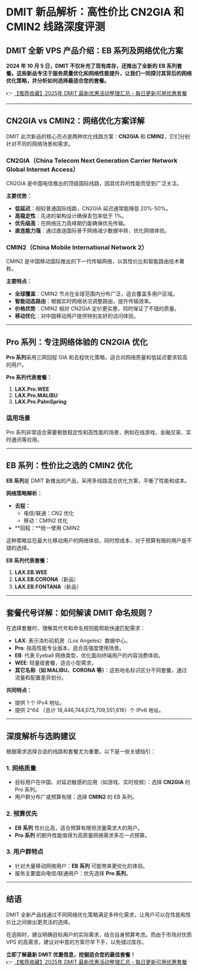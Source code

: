 # DMIT 新品解析：高性价比 CN2GIA 和 CMIN2 线路深度评测

## DMIT 全新 VPS 产品介绍：EB 系列及网络优化方案

**2024 年 10 月 5 日，DMIT 不仅补充了现有库存，还推出了全新的 EB 系列套餐。这些新品专注于服务质量优化和网络性能提升，让我们一同探讨其背后的网络优化策略，并分析如何选择最适合您的套餐。**

👉 [【推荐收藏】2025年 DMIT 最新优惠活动整理汇总 - 每日更新可用优惠套餐](https://bit.ly/dmit_coupon)

---

## CN2GIA vs CMIN2：网络优化方案详解

DMIT 此次新品的核心亮点是两种优化线路方案：**CN2GIA** 和 **CMIN2**，它们分别针对不同的网络场景和需求。

### CN2GIA（China Telecom Next Generation Carrier Network Global Internet Access）

CN2GIA 是中国电信推出的顶级国际线路，因其优异的性能而受到广泛关注。

**主要优势：**

- **低延迟**：相较普通国际线路，CN2GIA 延迟通常能降低 20%-50%。
- **高稳定性**：先进的架构设计确保丢包率低于 1%。
- **优先级高**：在网络压力高峰期仍能确保优先传输。
- **直连能力强**：通过直连国际骨干网络减少数据中转，优化网络体验。

### CMIN2（China Mobile International Network 2）

CMIN2 是中国移动国际推出的下一代传输网络，以其性价比和智能路由技术著称。

**主要特点：**

- **全球覆盖**：CMIN2 节点在全球范围内分布广泛，适合覆盖多用户区域。
- **智能动态路由**：根据实时网络状况调整路由，提升传输效率。
- **价格优势**：CMIN2 相对 CN2GIA 定价更实惠，同时保证了不错的质量。
- **移动优化**：对中国移动用户提供特别友好的访问体验。

---

## Pro 系列：专注网络体验的 CN2GIA 优化

**Pro 系列**采用三网回程 GIA 和去程优化策略，适合对网络质量和低延迟要求较高的用户。

**Pro 系列代表套餐：**

1. **LAX.Pro.WEE**
2. **LAX.Pro.MALIBU**
3. **LAX.Pro.PalmSpring**

### 适用场景

Pro 系列非常适合需要极致稳定性和高性能的场景，例如在线游戏、金融交易、实时通讯等应用。

---

## EB 系列：性价比之选的 CMIN2 优化

**EB 系列**是 DMIT 新推出的产品，采用多线路混合优化方案，平衡了性能和成本。

**网络策略解析：**

- **去程：**
  - 电信/联通：CN2 优化
  - 移动：CMIN2 优化
- **回程：**统一使用 CMIN2

这种策略旨在最大化移动用户的网络体验，同时控成本，对于预算有限的用户是不错的选择。

**EB 系列代表套餐：**

1. **LAX.EB.WEE**
2. **LAX.EB.CORONA**（新品）
3. **LAX.EB.FONTANA**（新品）

---

## 套餐代号详解：如何解读 DMIT 命名规则？

在选择套餐时，理解其代号和命名规则能帮助快速匹配需求：

- **LAX**: 表示洛杉矶机房（Los Angeles）数据中心。
- **Pro**: 指高性能专业版本，适合高强度使用场景。
- **EB**: 代表 Eyeball 网络类型，优化面向终端用户的内容消费体验。
- **WEE**: 轻量级套餐，适合小型需求。
- **其它名称（如 MALIBU、CORONA 等）**：这些地名标识区分不同套餐，通过流量和配置差异划分。

**共同特点：**

- 提供 1 个 IPv4 地址。
- 提供 2^64 （总计 18,446,744,073,709,551,616）个 IPv6 地址。

---

## 深度解析与选购建议

根据需求选择合适的线路和套餐尤为重要。以下是一些关键指引：

### 1. 网络质量

- 目标用户在中国、对延迟敏感的应用（如游戏、实时视频）：选择 **CN2GIA** 的 Pro 系列。
- 用户群分布广或预算有限：选择 **CMIN2** 的 EB 系列。

### 2. 预算优先

- **EB 系列** 性价比高，适合预算有限但流量需求大的用户。
- **Pro 系列** 的额外性能值得为高质量网络需求多花一点预算。

### 3. 用户群特点

- 针对大量移动网络用户：**EB 系列** 可能带来更优化的体验。
- 服务主要面向电信/联通用户：优先选择 **Pro 系列**。

---

## 结语

DMIT 全新产品线通过不同网络优化策略满足多样化需求，让用户可以在性能和性价比之间做出更灵活的选择。

在选购时，建议明确目标用户的实际需求，结合自身预算考虑。而由于市场对优质 VPS 的高需求，建议对中意的方案尽早下手，以免错过库存。

**立即了解最新 DMIT 优惠信息，挖掘适合您的最佳套餐！**  
👉 [【推荐收藏】2025年 DMIT 最新优惠活动整理汇总 - 每日更新可用优惠套餐](https://bit.ly/dmit_coupon)